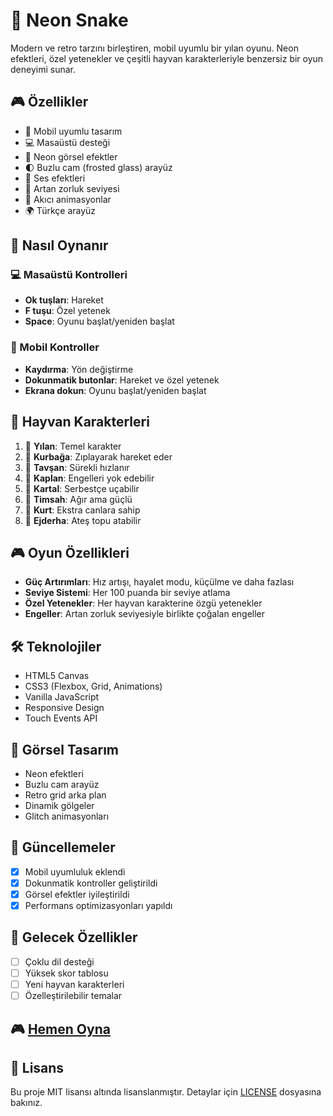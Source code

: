 # 🐍 Neon Snake

Modern ve retro tarzını birleştiren, mobil uyumlu bir yılan oyunu. Neon efektleri, özel yetenekler ve çeşitli hayvan karakterleriyle benzersiz bir oyun deneyimi sunar.

## 🎮 Özellikler

- 📱 Mobil uyumlu tasarım
- 💻 Masaüstü desteği
- 🎨 Neon görsel efektler
- 🌓 Buzlu cam (frosted glass) arayüz
- 🎵 Ses efektleri
- 🎯 Artan zorluk seviyesi
- 💨 Akıcı animasyonlar
- 🌍 Türkçe arayüz

## 🎯 Nasıl Oynanır

### 💻 Masaüstü Kontrolleri
- **Ok tuşları**: Hareket
- **F tuşu**: Özel yetenek
- **Space**: Oyunu başlat/yeniden başlat

### 📱 Mobil Kontroller
- **Kaydırma**: Yön değiştirme
- **Dokunmatik butonlar**: Hareket ve özel yetenek
- **Ekrana dokun**: Oyunu başlat/yeniden başlat

## 🦁 Hayvan Karakterleri

1. 🐍 **Yılan**: Temel karakter
2. 🐸 **Kurbağa**: Zıplayarak hareket eder
3. 🐰 **Tavşan**: Sürekli hızlanır
4. 🐯 **Kaplan**: Engelleri yok edebilir
5. 🦅 **Kartal**: Serbestçe uçabilir
6. 🐊 **Timsah**: Ağır ama güçlü
7. 🐺 **Kurt**: Ekstra canlara sahip
8. 🐉 **Ejderha**: Ateş topu atabilir

## 🎮 Oyun Özellikleri

- **Güç Artırımları**: Hız artışı, hayalet modu, küçülme ve daha fazlası
- **Seviye Sistemi**: Her 100 puanda bir seviye atlama
- **Özel Yetenekler**: Her hayvan karakterine özgü yetenekler
- **Engeller**: Artan zorluk seviyesiyle birlikte çoğalan engeller

## 🛠️ Teknolojiler

- HTML5 Canvas
- CSS3 (Flexbox, Grid, Animations)
- Vanilla JavaScript
- Responsive Design
- Touch Events API

## 🎨 Görsel Tasarım

- Neon efektleri
- Buzlu cam arayüz
- Retro grid arka plan
- Dinamik gölgeler
- Glitch animasyonları

## 🔄 Güncellemeler

- [x] Mobil uyumluluk eklendi
- [x] Dokunmatik kontroller geliştirildi
- [x] Görsel efektler iyileştirildi
- [x] Performans optimizasyonları yapıldı

## 🎯 Gelecek Özellikler

- [ ] Çoklu dil desteği
- [ ] Yüksek skor tablosu
- [ ] Yeni hayvan karakterleri
- [ ] Özelleştirilebilir temalar

## 🎮 [Hemen Oyna](https://sadecemertcan.github.io/neon-snake)

## 📝 Lisans

Bu proje MIT lisansı altında lisanslanmıştır. Detaylar için [LICENSE](LICENSE) dosyasına bakınız. 